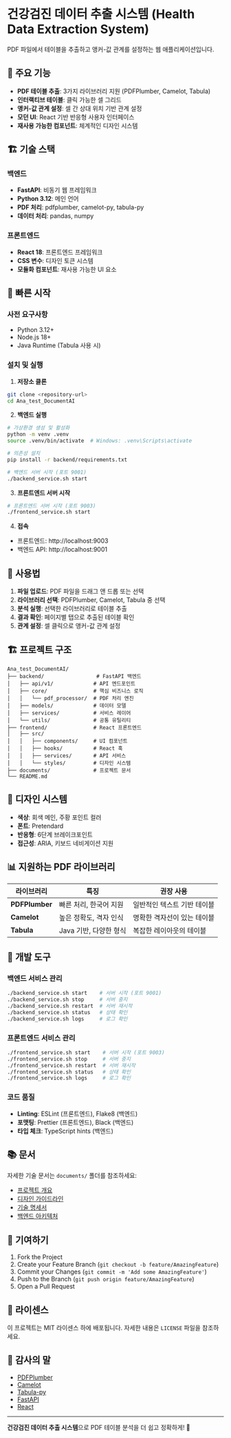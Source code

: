 # 건강검진 데이터 추출 시스템 (Health Data Extraction System)

PDF 파일에서 테이블을 추출하고 앵커-값 관계를 설정하는 웹 애플리케이션입니다.

## 🌟 주요 기능

- **PDF 테이블 추출**: 3가지 라이브러리 지원 (PDFPlumber, Camelot, Tabula)
- **인터랙티브 테이블**: 클릭 가능한 셀 그리드
- **앵커-값 관계 설정**: 셀 간 상대 위치 기반 관계 설정
- **모던 UI**: React 기반 반응형 사용자 인터페이스
- **재사용 가능한 컴포넌트**: 체계적인 디자인 시스템

## 🏗️ 기술 스택

### 백엔드
- **FastAPI**: 비동기 웹 프레임워크
- **Python 3.12**: 메인 언어
- **PDF 처리**: pdfplumber, camelot-py, tabula-py
- **데이터 처리**: pandas, numpy

### 프론트엔드  
- **React 18**: 프론트엔드 프레임워크
- **CSS 변수**: 디자인 토큰 시스템
- **모듈화 컴포넌트**: 재사용 가능한 UI 요소

## 🚀 빠른 시작

### 사전 요구사항
- Python 3.12+
- Node.js 18+
- Java Runtime (Tabula 사용 시)

### 설치 및 실행

1. **저장소 클론**
```bash
git clone <repository-url>
cd Ana_test_DocumentAI
```

2. **백엔드 실행**
```bash
# 가상환경 생성 및 활성화
python -m venv .venv
source .venv/bin/activate  # Windows: .venv\Scripts\activate

# 의존성 설치
pip install -r backend/requirements.txt

# 백엔드 서버 시작 (포트 9001)
./backend_service.sh start
```

3. **프론트엔드 서버 시작**
```bash
# 프론트엔드 서버 시작 (포트 9003)
./frontend_service.sh start
```

4. **접속**
- 프론트엔드: http://localhost:9003
- 백엔드 API: http://localhost:9001

## 📖 사용법

1. **파일 업로드**: PDF 파일을 드래그 앤 드롭 또는 선택
2. **라이브러리 선택**: PDFPlumber, Camelot, Tabula 중 선택
3. **분석 실행**: 선택한 라이브러리로 테이블 추출
4. **결과 확인**: 페이지별 탭으로 추출된 테이블 확인
5. **관계 설정**: 셀 클릭으로 앵커-값 관계 설정

## 🏗️ 프로젝트 구조

```
Ana_test_DocumentAI/
├── backend/                 # FastAPI 백엔드
│   ├── api/v1/             # API 엔드포인트
│   ├── core/               # 핵심 비즈니스 로직
│   │   └── pdf_processor/  # PDF 처리 엔진
│   ├── models/             # 데이터 모델
│   ├── services/           # 서비스 레이어
│   └── utils/              # 공통 유틸리티
├── frontend/               # React 프론트엔드
│   ├── src/
│   │   ├── components/     # UI 컴포넌트
│   │   ├── hooks/          # React 훅
│   │   ├── services/       # API 서비스
│   │   └── styles/         # 디자인 시스템
├── documents/              # 프로젝트 문서
└── README.md
```

## 🎨 디자인 시스템

- **색상**: 회색 메인, 주황 포인트 컬러
- **폰트**: Pretendard
- **반응형**: 6단계 브레이크포인트
- **접근성**: ARIA, 키보드 네비게이션 지원

## 📊 지원하는 PDF 라이브러리

| 라이브러리 | 특징 | 권장 사용 |
|-----------|------|----------|
| **PDFPlumber** | 빠른 처리, 한국어 지원 | 일반적인 텍스트 기반 테이블 |
| **Camelot** | 높은 정확도, 격자 인식 | 명확한 격자선이 있는 테이블 |
| **Tabula** | Java 기반, 다양한 형식 | 복잡한 레이아웃의 테이블 |

## 🔧 개발 도구

### 백엔드 서비스 관리
```bash
./backend_service.sh start    # 서버 시작 (포트 9001)
./backend_service.sh stop     # 서버 중지
./backend_service.sh restart  # 서버 재시작
./backend_service.sh status   # 상태 확인
./backend_service.sh logs     # 로그 확인
```

### 프론트엔드 서비스 관리
```bash
./frontend_service.sh start    # 서버 시작 (포트 9003)
./frontend_service.sh stop     # 서버 중지
./frontend_service.sh restart  # 서버 재시작
./frontend_service.sh status   # 상태 확인
./frontend_service.sh logs     # 로그 확인
```

### 코드 품질
- **Linting**: ESLint (프론트엔드), Flake8 (백엔드)
- **포맷팅**: Prettier (프론트엔드), Black (백엔드)
- **타입 체크**: TypeScript hints (백엔드)

## 📚 문서

자세한 기술 문서는 `documents/` 폴더를 참조하세요:

- [프로젝트 개요](documents/01_project_overview.md)
- [디자인 가이드라인](documents/02_design_guidelines.md)
- [기술 명세서](documents/03_technical_specs.md)
- [백엔드 아키텍처](documents/13_backend_architecture_policy.md)

## 🤝 기여하기

1. Fork the Project
2. Create your Feature Branch (`git checkout -b feature/AmazingFeature`)
3. Commit your Changes (`git commit -m 'Add some AmazingFeature'`)
4. Push to the Branch (`git push origin feature/AmazingFeature`)
5. Open a Pull Request

## 📝 라이센스

이 프로젝트는 MIT 라이센스 하에 배포됩니다. 자세한 내용은 `LICENSE` 파일을 참조하세요.

## 🙏 감사의 말

- [PDFPlumber](https://github.com/jsvine/pdfplumber)
- [Camelot](https://github.com/camelot-dev/camelot)  
- [Tabula-py](https://github.com/chezou/tabula-py)
- [FastAPI](https://fastapi.tiangolo.com/)
- [React](https://reactjs.org/)

---

**건강검진 데이터 추출 시스템**으로 PDF 테이블 분석을 더 쉽고 정확하게! 🚀